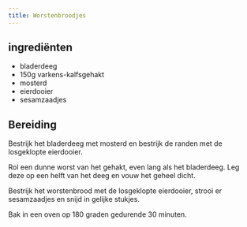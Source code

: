 ```yaml
---
title: Worstenbroodjes
---
```


## ingrediënten

* bladerdeeg
* 150g varkens-kalfsgehakt
* mosterd
* eierdooier
* sesamzaadjes

## Bereiding

Bestrijk het bladerdeeg met mosterd en bestrijk de randen met de losgeklopte
eierdooier.

Rol een dunne worst van het gehakt, even lang als het bladerdeeg. Leg deze op
een helft van het deeg en vouw het geheel dicht.

Bestrijk het worstenbrood met de losgeklopte eierdooier, strooi er
sesamzaadjes en snijd in gelijke stukjes.

Bak in een oven op 180 graden gedurende 30 minuten.
